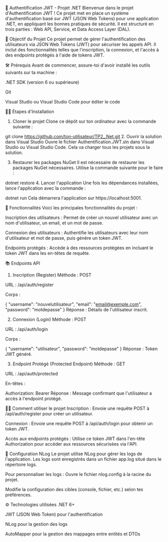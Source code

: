 🚀 Authentification JWT - Projet .NET
Bienvenue dans le projet d'Authentification JWT ! Ce projet met en place un système d'authentification basé sur JWT (JSON Web Tokens) pour une application .NET, en appliquant les bonnes pratiques de sécurité. Il est structuré en trois parties : Web API, Service, et Data Access Layer (DAL).

🎯 Objectif du Projet
Ce projet permet de gérer l'authentification des utilisateurs via JSON Web Tokens (JWT) pour sécuriser les appels API. Il inclut des fonctionnalités telles que l'inscription, la connexion, et l'accès à des endpoints protégés à l'aide de tokens JWT.

🛠️ Prérequis
Avant de commencer, assure-toi d'avoir installé les outils suivants sur ta machine :

.NET SDK (version 6 ou supérieure)

Git

Visual Studio ou Visual Studio Code pour éditer le code

🚶‍♂️ Étapes d'Installation
1. Cloner le projet
Clone ce dépôt sur ton ordinateur avec la commande suivante :

git clone https://github.com/ton-utilisateur/TP2_.Net.git
2. Ouvrir la solution dans Visual Studio
Ouvre le fichier Authentification.JWT.sln dans Visual Studio ou Visual Studio Code. Cela va charger tous les projets sous la solution.

3. Restaurer les packages NuGet
Il est nécessaire de restaurer les packages NuGet nécessaires. Utilise la commande suivante pour le faire :

dotnet restore
4. Lancer l'application
Une fois les dépendances installées, lance l'application avec la commande :

dotnet run
Cela démarrera l'application sur https://localhost:5001.

🔐 Fonctionnalités
Voici les principales fonctionnalités du projet :

Inscription des utilisateurs : Permet de créer un nouvel utilisateur avec un nom d'utilisateur, un email, et un mot de passe.

Connexion des utilisateurs : Authentifie les utilisateurs avec leur nom d'utilisateur et mot de passe, puis génère un token JWT.

Endpoints protégés : Accède à des ressources protégées en incluant le token JWT dans les en-têtes de requête.

📚 Endpoints API
1. Inscription (Register)
Méthode : POST

URL : /api/auth/register

Corps :

{
  "username": "nouvelutilisateur",
  "email": "email@exemple.com",
  "password": "motdepasse"
}
Réponse : Détails de l'utilisateur inscrit.

2. Connexion (Login)
Méthode : POST

URL : /api/auth/login

Corps :

{
  "username": "utilisateur",
  "password": "motdepasse"
}
Réponse : Token JWT généré.

3. Endpoint Protégé (Protected Endpoint)
Méthode : GET

URL : /api/auth/protected

En-têtes :

Authorization: Bearer <ton-token-jwt>
Réponse : Message confirmant que l'utilisateur a accès à l'endpoint protégé.

🧑‍💻 Comment utiliser le projet
Inscription : Envoie une requête POST à /api/auth/register pour créer un utilisateur.

Connexion : Envoie une requête POST à /api/auth/login pour obtenir un token JWT.

Accès aux endpoints protégés : Utilise ce token JWT dans l'en-tête Authorization pour accéder aux ressources sécurisées via l'API.

📄 Configuration NLog
Le projet utilise NLog pour gérer les logs de l'application. Les logs sont enregistrés dans un fichier app.log situé dans le répertoire logs.

Pour personnaliser les logs :
Ouvre le fichier nlog.config à la racine du projet.

Modifie la configuration des cibles (console, fichier, etc.) selon tes préférences.

⚙️ Technologies utilisées
.NET 6+

JWT (JSON Web Token) pour l'authentification

NLog pour la gestion des logs

AutoMapper pour la gestion des mappages entre entités et DTOs
